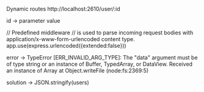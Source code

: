 Dynamic routes 
http://localhost:2610/user/:id

id -> parameter value 


// Predefined middleware
// is used to parse incoming request bodies with application/x-www-form-urlencoded content type.
app.use(express.urlencoded({extended:false}))



error -> TypeError [ERR_INVALID_ARG_TYPE]: The "data" argument must be of type string or an instance of Buffer, TypedArray, or DataView. Received an instance of Array
    at Object.writeFile (node:fs:2369:5)

solution ->  JSON.stringify(users)